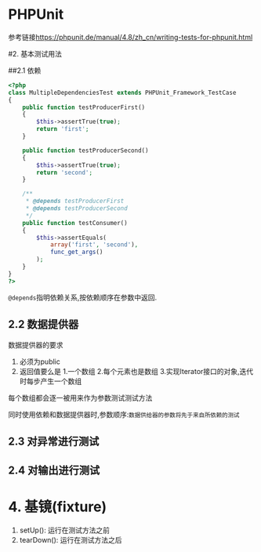 # PHPUnit

参考链接<https://phpunit.de/manual/4.8/zh_cn/writing-tests-for-phpunit.html>

#2. 基本测试用法

##2.1 依赖

```php
<?php
class MultipleDependenciesTest extends PHPUnit_Framework_TestCase
{
    public function testProducerFirst()
    {
        $this->assertTrue(true);
        return 'first';
    }

    public function testProducerSecond()
    {
        $this->assertTrue(true);
        return 'second';
    }

    /**
     * @depends testProducerFirst
     * @depends testProducerSecond
     */
    public function testConsumer()
    {
        $this->assertEquals(
            array('first', 'second'),
            func_get_args()
        );
    }
}
?>
```

`@depends`指明依赖关系,按依赖顺序在参数中返回.

## 2.2 数据提供器

数据提供器的要求

1. 必须为public
2. 返回值要么是
   1.一个数组
   2.每个元素也是数组
   3.实现Iterator接口的对象,迭代时每步产生一个数组

每个数组都会逐一被用来作为参数测试测试方法

同时使用依赖和数据提供器时,参数顺序:`数据供给器的参数将先于来自所依赖的测试`

## 2.3 对异常进行测试

## 2.4 对输出进行测试

# 4. 基镜(fixture)

1. setUp(): 运行在测试方法之前
2. tearDown(): 运行在测试方法之后 

